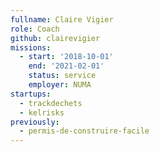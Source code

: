 ```yaml
---
fullname: Claire Vigier
role: Coach
github: clairevigier
missions:
  - start: '2018-10-01'
    end: '2021-02-01'
    status: service
    employer: NUMA
startups:
  - trackdechets
  - kelrisks
previously:
  - permis-de-construire-facile
---
```

